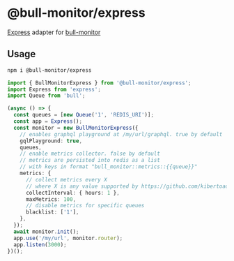 # @bull-monitor/express

[Express](https://github.com/expressjs/express) adapter for [bull-monitor](https://github.com/s-r-x/bull-monitor)

## Usage

```sh
npm i @bull-monitor/express
```

```typescript
import { BullMonitorExpress } from '@bull-monitor/express';
import Express from 'express';
import Queue from 'bull';

(async () => {
  const queues = [new Queue('1', 'REDIS_URI')];
  const app = Express();
  const monitor = new BullMonitorExpress({
    // enables graphql playground at /my/url/graphql. true by default
    gqlPlayground: true,
    queues,
    // enable metrics collector. false by default
    // metrics are persisted into redis as a list
    // with keys in format "bull_monitor::metrics::{{queue}}"
    metrics: {
      // collect metrics every X
      // where X is any value supported by https://github.com/kibertoad/toad-scheduler
      collectInterval: { hours: 1 },
      maxMetrics: 100,
      // disable metrics for specific queues
      blacklist: ['1'],
    },
  });
  await monitor.init();
  app.use('/my/url', monitor.router);
  app.listen(3000);
})();
```
